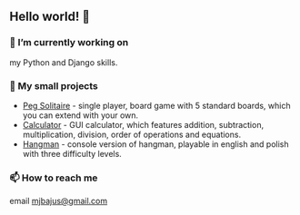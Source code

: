 ## Hello world! 👋

### 🔭 I’m currently working on
my Python and Django skills.

### :floppy_disk: My small projects
* [Peg Solitaire](https://github.com/mbajus/peg_solitaire) - single player, board game with 5 standard boards, which you can extend with your own.
* [Calculator](https://github.com/mbajus/calculator) - GUI calculator, which features addition, subtraction, multiplication, division, order of operations and equations.
* [Hangman](https://github.com/mbajus/hangman) - console version of hangman, playable in english and polish with three difficulty levels.

### 📫 How to reach me
email [mjbajus@gmail.com](mailto:mjbajus@gmail.com)

